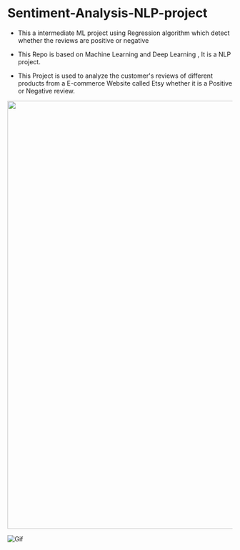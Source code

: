 # Sentiment-Analysis-NLP-project
- This a intermediate ML project using Regression algorithm which detect whether the reviews are positive or negative


- This Repo is based on Machine Learning and Deep Learning , It is a NLP project.


- This Project is used to analyze the customer's reviews of different products from a E-commerce Website called Etsy whether it is a Positive or Negative review.


<img src="https://github.com/nithinkrish-25/Sentiment-Analysis-NLP-project/blob/main/ezgif-2-7e2f589476.gif?raw=true" width="1000" height="960">

![Gif](https://github.com/nithinkrish-25/Sentiment-Analysis-NLP-project/blob/main/ezgif-2-7e2f589476.gif?raw=true)

